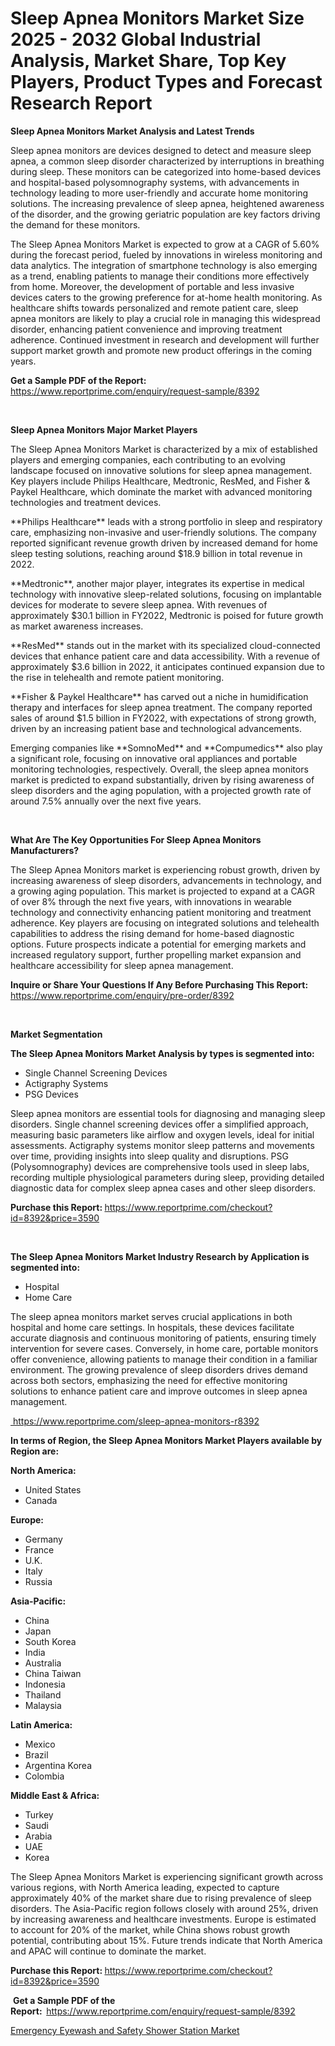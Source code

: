 <p><h1>Sleep Apnea Monitors Market Size 2025 - 2032 Global Industrial Analysis, Market Share, Top Key Players, Product Types and Forecast Research Report</h1></p><p><strong>Sleep Apnea Monitors Market Analysis and Latest Trends</strong></p>
<p><p>Sleep apnea monitors are devices designed to detect and measure sleep apnea, a common sleep disorder characterized by interruptions in breathing during sleep. These monitors can be categorized into home-based devices and hospital-based polysomnography systems, with advancements in technology leading to more user-friendly and accurate home monitoring solutions. The increasing prevalence of sleep apnea, heightened awareness of the disorder, and the growing geriatric population are key factors driving the demand for these monitors.</p><p>The Sleep Apnea Monitors Market is expected to grow at a CAGR of 5.60% during the forecast period, fueled by innovations in wireless monitoring and data analytics. The integration of smartphone technology is also emerging as a trend, enabling patients to manage their conditions more effectively from home. Moreover, the development of portable and less invasive devices caters to the growing preference for at-home health monitoring. As healthcare shifts towards personalized and remote patient care, sleep apnea monitors are likely to play a crucial role in managing this widespread disorder, enhancing patient convenience and improving treatment adherence. Continued investment in research and development will further support market growth and promote new product offerings in the coming years.</p></p>
<p><strong>Get a Sample PDF of the Report:&nbsp;</strong> <a href="https://www.reportprime.com/enquiry/request-sample/8392?utm_campaign=2944&utm_medium=2&utm_source=Github&utm_content=ia&utm_term=19032025&utm_id=sleep-apnea-monitors">https://www.reportprime.com/enquiry/request-sample/8392</a></p>
<p>&nbsp;</p>
<p><strong>Sleep Apnea Monitors Major Market Players</strong></p>
<p><p>The Sleep Apnea Monitors Market is characterized by a mix of established players and emerging companies, each contributing to an evolving landscape focused on innovative solutions for sleep apnea management. Key players include Philips Healthcare, Medtronic, ResMed, and Fisher & Paykel Healthcare, which dominate the market with advanced monitoring technologies and treatment devices.</p><p>**Philips Healthcare** leads with a strong portfolio in sleep and respiratory care, emphasizing non-invasive and user-friendly solutions. The company reported significant revenue growth driven by increased demand for home sleep testing solutions, reaching around $18.9 billion in total revenue in 2022.</p><p>**Medtronic**, another major player, integrates its expertise in medical technology with innovative sleep-related solutions, focusing on implantable devices for moderate to severe sleep apnea. With revenues of approximately $30.1 billion in FY2022, Medtronic is poised for future growth as market awareness increases.</p><p>**ResMed** stands out in the market with its specialized cloud-connected devices that enhance patient care and data accessibility. With a revenue of approximately $3.6 billion in 2022, it anticipates continued expansion due to the rise in telehealth and remote patient monitoring.</p><p>**Fisher & Paykel Healthcare** has carved out a niche in humidification therapy and interfaces for sleep apnea treatment. The company reported sales of around $1.5 billion in FY2022, with expectations of strong growth, driven by an increasing patient base and technological advancements.</p><p>Emerging companies like **SomnoMed** and **Compumedics** also play a significant role, focusing on innovative oral appliances and portable monitoring technologies, respectively. Overall, the sleep apnea monitors market is predicted to expand substantially, driven by rising awareness of sleep disorders and the aging population, with a projected growth rate of around 7.5% annually over the next five years.</p></p>
<p>&nbsp;</p>
<p><strong>What Are The Key Opportunities For Sleep Apnea Monitors Manufacturers?</strong></p>
<p><p>The Sleep Apnea Monitors market is experiencing robust growth, driven by increasing awareness of sleep disorders, advancements in technology, and a growing aging population. This market is projected to expand at a CAGR of over 8% through the next five years, with innovations in wearable technology and connectivity enhancing patient monitoring and treatment adherence. Key players are focusing on integrated solutions and telehealth capabilities to address the rising demand for home-based diagnostic options. Future prospects indicate a potential for emerging markets and increased regulatory support, further propelling market expansion and healthcare accessibility for sleep apnea management.</p></p>
<p><strong>Inquire or Share Your Questions If Any Before Purchasing This Report:</strong> <a href="https://www.reportprime.com/enquiry/pre-order/8392?utm_campaign=2944&utm_medium=2&utm_source=Github&utm_content=ia&utm_term=19032025&utm_id=sleep-apnea-monitors">https://www.reportprime.com/enquiry/pre-order/8392</a></p>
<p>&nbsp;</p>
<p><strong>Market Segmentation</strong></p>
<p><strong>The Sleep Apnea Monitors Market Analysis by types is segmented into:</strong></p>
<p><ul><li>Single Channel Screening Devices</li><li>Actigraphy Systems</li><li>PSG Devices</li></ul></p>
<p><p>Sleep apnea monitors are essential tools for diagnosing and managing sleep disorders. Single channel screening devices offer a simplified approach, measuring basic parameters like airflow and oxygen levels, ideal for initial assessments. Actigraphy systems monitor sleep patterns and movements over time, providing insights into sleep quality and disruptions. PSG (Polysomnography) devices are comprehensive tools used in sleep labs, recording multiple physiological parameters during sleep, providing detailed diagnostic data for complex sleep apnea cases and other sleep disorders.</p></p>
<p><strong>Purchase this Report:&nbsp;</strong><a href="https://www.reportprime.com/checkout?id=8392&price=3590&utm_campaign=2944&utm_medium=2&utm_source=Github&utm_content=ia&utm_term=19032025&utm_id=sleep-apnea-monitors">https://www.reportprime.com/checkout?id=8392&price=3590</a></p>
<p>&nbsp;</p>
<p><strong>The Sleep Apnea Monitors Market Industry Research by Application is segmented into:</strong></p>
<p><ul><li>Hospital</li><li>Home Care</li></ul></p>
<p><p>The sleep apnea monitors market serves crucial applications in both hospital and home care settings. In hospitals, these devices facilitate accurate diagnosis and continuous monitoring of patients, ensuring timely intervention for severe cases. Conversely, in home care, portable monitors offer convenience, allowing patients to manage their condition in a familiar environment. The growing prevalence of sleep disorders drives demand across both sectors, emphasizing the need for effective monitoring solutions to enhance patient care and improve outcomes in sleep apnea management.</p></p>
<p><a href="https://www.reportprime.com/sleep-apnea-monitors-r8392?utm_campaign=2944&utm_medium=2&utm_source=Github&utm_content=ia&utm_term=19032025&utm_id=sleep-apnea-monitors">&nbsp;https://www.reportprime.com/sleep-apnea-monitors-r8392</a></p>
<p><strong>In terms of Region, the Sleep Apnea Monitors Market Players available by Region are:</strong></p>
<p>
    <p> <strong> North America: </strong>
        <ul>
            <li>United States</li>
            <li>Canada</li>
        </ul>
        </p> 
    <p> <strong> Europe: </strong>
        <ul>
            <li>Germany</li>
            <li>France</li>
            <li>U.K.</li>
            <li>Italy</li>
            <li>Russia</li>
        </ul>
        </p> 
    <p> <strong> Asia-Pacific: </strong>
        <ul>
            <li>China</li>
            <li>Japan</li>
            <li>South Korea</li>
            <li>India</li>
            <li>Australia</li>
            <li>China Taiwan</li>
            <li>Indonesia</li>
            <li>Thailand</li>
            <li>Malaysia</li>
        </ul>
        </p> 
    <p> <strong> Latin America: </strong>
        <ul>
            <li>Mexico</li>
            <li>Brazil</li>
            <li>Argentina Korea</li>
            <li>Colombia</li>
        </ul>
        </p> 
    <p> <strong> Middle East & Africa: </strong>
        <ul>
            <li>Turkey</li>
            <li>Saudi</li>
            <li>Arabia</li>
            <li>UAE</li>
            <li>Korea</li>
        </ul>
    </p>
    </p>
<p><p>The Sleep Apnea Monitors Market is experiencing significant growth across various regions, with North America leading, expected to capture approximately 40% of the market share due to rising prevalence of sleep disorders. The Asia-Pacific region follows closely with around 25%, driven by increasing awareness and healthcare investments. Europe is estimated to account for 20% of the market, while China shows robust growth potential, contributing about 15%. Future trends indicate that North America and APAC will continue to dominate the market.</p></p>
<p><strong>Purchase this Report: </strong><a href="https://www.reportprime.com/checkout?id=8392&price=3590&utm_campaign=2944&utm_medium=2&utm_source=Github&utm_content=ia&utm_term=19032025&utm_id=sleep-apnea-monitors">https://www.reportprime.com/checkout?id=8392&price=3590</a></p>
<p>&nbsp;<strong>Get a Sample PDF of the Report:&nbsp;&nbsp;</strong><a href="https://www.reportprime.com/enquiry/request-sample/8392?utm_campaign=2944&utm_medium=2&utm_source=Github&utm_content=ia&utm_term=19032025&utm_id=sleep-apnea-monitors">https://www.reportprime.com/enquiry/request-sample/8392</a></p>
<p><strong></strong></p>
<p><p><a href="https://github.com/erkidrhoy/Market-Research-Report-List-1/blob/main/emergency-eyewash-and-safety-shower-station-market.md?utm_campaign=2944&utm_medium=2&utm_source=Github&utm_content=ia&utm_term=19032025&utm_id=sleep-apnea-monitors">Emergency Eyewash and Safety Shower Station Market</a></p></p>